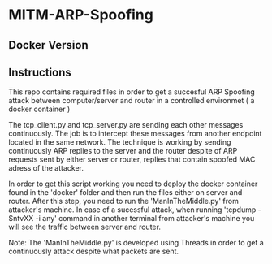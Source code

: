 # MITM-ARP-Spoofing

## Docker Version

## Instructions

This repo contains required files in order to get a succesful ARP Spoofing attack between computer/server and router in a controlled environmet ( a docker container )

The tcp_client.py and tcp_server.py are sending each other messages continuously. The job is to intercept these messages from another endpoint located in the same network. The technique is working by sending continuously ARP replies to the server and the router despite of ARP requests sent by either server or router, replies that contain spoofed MAC adress of the attacker.

In order to get this script working you need to deploy the docker container found in the 'docker' folder and then run the files either on server and router. After this step, you need to run the 'ManInTheMiddle.py' from attacker's machine. In case of a sucessful attack, when running 'tcpdump -SntvXX -i any' command in another terminal from attacker's machine you will see the traffic between server and router. 

Note: The 'ManInTheMiddle.py' is developed using Threads in order to get a continuously attack despite what packets are sent.
